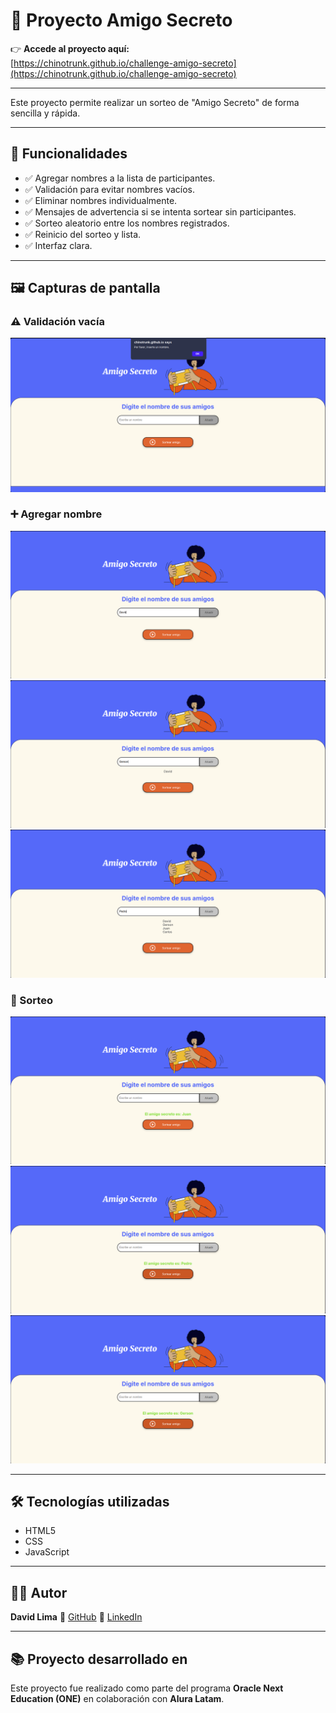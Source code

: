 # 🎁 Proyecto Amigo Secreto

👉 **Accede al proyecto aquí:**  
[https://chinotrunk.github.io/challenge-amigo-secreto](https://chinotrunk.github.io/challenge-amigo-secreto)

---

Este proyecto permite realizar un sorteo de "Amigo Secreto" de forma sencilla y rápida.  

---

## 📌 Funcionalidades

- ✅ Agregar nombres a la lista de participantes.
- ✅ Validación para evitar nombres vacíos.
- ✅ Eliminar nombres individualmente.
- ✅ Mensajes de advertencia si se intenta sortear sin participantes.
- ✅ Sorteo aleatorio entre los nombres registrados.
- ✅ Reinicio del sorteo y lista.
- ✅ Interfaz clara.

---

## 🖼️ Capturas de pantalla

### ⚠️ Validación vacía
![Campo vacío](./assets/capturas/validacion.png)

### ➕ Agregar nombre
![Agregar nombre](./assets/capturas/agregar-nombres1.png)
![Agregar nombre](./assets/capturas/agregar-nombres2.png)
![Agregar nombre](./assets/capturas/agregar-nombres3.png)

### 🎲 Sorteo
![Sorteo realizado](./assets/capturas/sorteo1.png)
![Sorteo realizado](./assets/capturas/sorteo2.png)
![Sorteo realizado](./assets/capturas/sorteo3.png)

---

## 🛠️ Tecnologías utilizadas

- HTML5
- CSS
- JavaScript 

---

## 🧑‍💻 Autor

**David Lima** 
🔗 [GitHub](https://github.com/chinotrunk)
🔗 [LinkedIn](https://www.linkedin.com/in/david-gerson-lima)

---

## 📚 Proyecto desarrollado en

Este proyecto fue realizado como parte del programa **Oracle Next Education (ONE)** en colaboración con **Alura Latam**.
